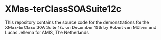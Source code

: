 XMas-terClassSOASuite12c
========================

This repository contains the source code for the demonstrations for the XMas-terClass SOA Suite 12c on December 19th by Robert van Mölken and Lucas Jellema for AMIS, The Netherlands
